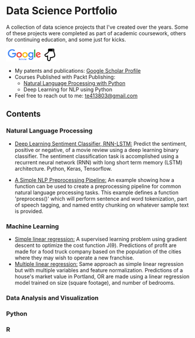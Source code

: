 # Data Science Portfolio

A collection of data science projects that I've created over the years. Some of these projects were completed as part of academic coursework, others for continuing education, and some just for kicks.

<img src="https://github.com/edwardsta/Data-Science-Portfolio/blob/master/Google_Scholar_logo_2015.png" width="98" height="37"/> <img src="https://github.com/edwardsta/Data-Science-Portfolio/blob/master/120px-Hand_down_font_awesome.png" width="35" height="35"/>
* My patents and publications: [Google Scholar Profile](https://scholar.google.com/citations?hl=en&user=TU6NdvoAAAAJ&view_op=list_works&gmla=AJsN-F7ZKzVe_EYhbPFninBgw6kF0HaIMBTuVGlO6zvPxempxA3Ot8dbo3GMfIiLivoDkaqLDRDpk6qOqAoxmpvaD0yGbtoGNtitf3izC2JjYw87Ao1H2KO01-kuWWDa-W3pCVRPK16ymFk59n4NT6nUmjwBxer00xEQQBtSfEFLBHMpacdQbJ3FJmtnIr6lCojDP_DQ2S0R&sciund=3997793742447824371)
* Courses Published with Packt Publishing:
  * [Natural Language Processing with Python](https://www.packtpub.com/big-data-and-business-intelligence/natural-language-processing-python-video)
  * Deep Learning for NLP using Python
* Feel free to reach out to me: te413803@gmail.com

## Contents

### Natural Language Processing
* [Deep Learning Sentiment Classifier, RNN-LSTM:](https://github.com/edwardsta/sentiment-classifier-rnn-lstm) Predict the sentiment, positive or negative, of a movie review using a deep learning binary classifier. The sentiment classification task is accomplished using a recurrent neural network (RNN) with long short term memory (LSTM) architecture. Python, Keras, Tensorflow.

* [A Simple NLP Preprocessing Pipeline:](https://github.com/edwardsta/simple-nlp-pipeline) An example showing how a function can be used to create a preprocessing pipeline for common natural language processing tasks. This example defines a function 'preprocess()' which will perform sentence and word tokenization, part of speech tagging, and named entity chunking on whatever sample text is provided.

### Machine Learning
* [Simple linear regression:](https://github.com/edwardsta/simple-linear-regression) A supervised learning problem using gradient descent to optimize the cost function J(θ). Predictions of profit are made for a food truck company based on the population of the cities where they may wish to operate a new franchise.
* [Multiple linear regression:](https://github.com/edwardsta/multiple-linear-regression) Same approach as simple linear regression but with multiple variables and feature normalization. Predictions of a house's market value in Portland, OR are made using a linear regression model trained on size (square footage), and number of bedrooms.


### Data Analysis and Visualization

### Python

### R 
